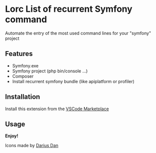 # Lorc List of recurrent Symfony command

Automate the entry of the most used command lines for your "symfony" project

## Features

- Symfony.exe
- Symfony project (php bin/console ...)
- Composer 
- Install recurrent symfony bundle (like apiplatform or profiler)

## Installation

Install this extension from the [VSCode Marketplace](https://marketplace.visualstudio.com)

## Usage


**Enjoy!**

Icons made by <a href="https://www.flaticon.com/free-icon/orc_1615645" title="Darius Dan">Darius Dan</a>
